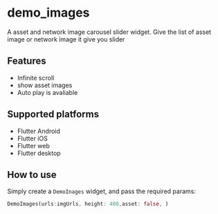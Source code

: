 # demo_images

A asset and network image carousel slider widget.
Give the list of asset image or network image it give you slider

## Features 

* Infinite scroll
* show asset images
* Auto play is avaliable

## Supported platforms

* Flutter Android
* Flutter iOS
* Flutter web
* Flutter desktop

## How to use

Simply create a `DemoInages` widget, and pass the required params:

```dart
DemoImages(urls:imgUrls, height: 400,asset: false, )
```

